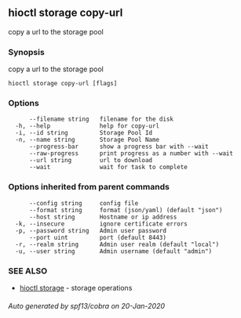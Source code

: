## hioctl storage copy-url

copy a url to the storage pool

### Synopsis

copy a url to the storage pool

```
hioctl storage copy-url [flags]
```

### Options

```
      --filename string   filename for the disk
  -h, --help              help for copy-url
  -i, --id string         Storage Pool Id
  -n, --name string       Storage Pool Name
      --progress-bar      show a progress bar with --wait
      --raw-progress      print progress as a number with --wait
      --url string        url to download
      --wait              wait for task to complete
```

### Options inherited from parent commands

```
      --config string     config file
      --format string     format (json/yaml) (default "json")
      --host string       Hostname or ip address
  -k, --insecure          ignore certificate errors
  -p, --password string   Admin user password
      --port uint         port (default 8443)
  -r, --realm string      Admin user realm (default "local")
  -u, --user string       Admin username (default "admin")
```

### SEE ALSO

* [hioctl storage](hioctl_storage.md)	 - storage operations

###### Auto generated by spf13/cobra on 20-Jan-2020
